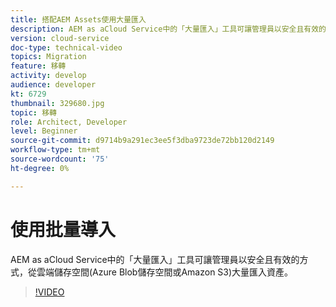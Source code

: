```yaml
---
title: 搭配AEM Assets使用大量匯入
description: AEM as aCloud Service中的「大量匯入」工具可讓管理員以安全且有效的方式，從雲端儲存空間(Azure Blob儲存空間或Amazon S3)大量匯入資產。
version: cloud-service
doc-type: technical-video
topics: Migration
feature: 移轉
activity: develop
audience: developer
kt: 6729
thumbnail: 329680.jpg
topic: 移轉
role: Architect, Developer
level: Beginner
source-git-commit: d9714b9a291ec3ee5f3dba9723de72bb120d2149
workflow-type: tm+mt
source-wordcount: '75'
ht-degree: 0%

---
```



# 使用批量導入

AEM as aCloud Service中的「大量匯入」工具可讓管理員以安全且有效的方式，從雲端儲存空間(Azure Blob儲存空間或Amazon S3)大量匯入資產。

>[!VIDEO](https://video.tv.adobe.com/v/329680/?quality=12&learn=on)
